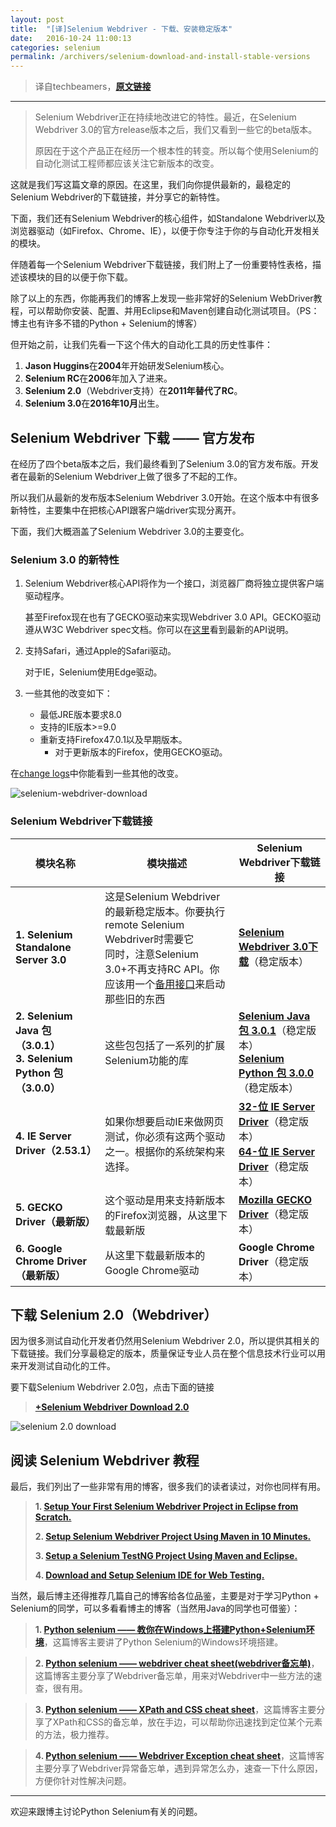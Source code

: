 ```yaml
---
layout: post
title:  "[译]Selenium Webdriver - 下载、安装稳定版本"
date:   2016-10-24 11:00:13
categories: selenium
permalink: /archivers/selenium-download-and-install-stable-versions
---
```


> 译自techbeamers，**[原文链接](http://www.techbeamers.com/selenium-webdriver-download-install/)**

****

> Selenium Webdriver正在持续地改进它的特性。最近，在Selenium Webdriver 3.0的官方release版本之后，我们又看到一些它的beta版本。
>
> 原因在于这个产品正在经历一个根本性的转变。所以每个使用Selenium的自动化测试工程师都应该关注它新版本的改变。

这就是我们写这篇文章的原因。在这里，我们向你提供最新的，最稳定的Selenium Webdriver的下载链接，并分享它的新特性。

下面，我们还有Selenium Webdriver的核心组件，如Standalone Webdriver以及浏览器驱动（如Firefox、Chrome、IE），以便于你专注于你的与自动化开发相关的模块。

伴随着每一个Selenium Webdriver下载链接，我们附上了一份重要特性表格，描述该模块的目的以便于你下载。

除了以上的东西，你能再我们的博客上发现一些非常好的Selenium WebDriver教程，可以帮助你安装、配置、并用Eclipse和Maven创建自动化测试项目。（PS：博主也有许多不错的Python + Selenium的博客）

但开始之前，让我们先看一下这个伟大的自动化工具的历史性事件：

1. **Jason Huggins**在**2004**年开始研发Selenium核心。
2. **Selenium RC**在**2006**年加入了进来。
3. **Selenium 2.0**（Webdriver支持）在**2011年替代了RC**。
4. **Selenium 3.0**在**2016年10月**出生。

## **Selenium Webdriver 下载 —— 官方发布**

在经历了四个beta版本之后，我们最终看到了Selenium 3.0的官方发布版。开发者在最新的Selenium Webdriver上做了很多了不起的工作。

所以我们从最新的发布版本Selenium Webdriver 3.0开始。在这个版本中有很多新特性，主要集中在把核心API跟客户端driver实现分离开。

下面，我们大概涵盖了Selenium Webdriver 3.0的主要变化。

### **Selenium 3.0 的新特性**

1. Selenium Webdriver核心API将作为一个接口，浏览器厂商将独立提供客户端驱动程序。

    甚至Firefox现在也有了GECKO驱动来实现Webdriver 3.0 API。GECKO驱动遵从W3C Webdriver spec文档。你可以在[这里](https://www.w3.org/TR/webdriver/)看到最新的API说明。

2. 支持Safari，通过Apple的Safari驱动。

    对于IE，Selenium使用Edge驱动。

3. 一些其他的改变如下：

    - 最低JRE版本要求8.0
    - 支持的IE版本>=9.0
    - 重新支持Firefox47.0.1以及早期版本。
        + 对于更新版本的Firefox，使用GECKO驱动。

在[change logs](https://raw.githubusercontent.com/SeleniumHQ/selenium/master/java/CHANGELOG)中你能看到一些其他的改变。

![selenium-webdriver-download](http://img.blog.csdn.net/20161024114343947)

### **Selenium Webdriver下载链接**

| 模块名称 | 模块描述 | Selenium Webdriver下载链接 |
| -- | -- | -- |
| **1. Selenium Standalone Server 3.0** | 这是Selenium Webdriver的最新稳定版本。你要执行remote Selenium Webdriver时需要它<br>同时，注意Selenium 3.0+不再支持RC API。你应该用一个[备用接口](http://www.seleniumhq.org/docs/appendix_migrating_from_rc_to_webdriver.jsp)来启动那些旧的东西 | **[Selenium Webdriver 3.0下载](https://goo.gl/Lyo36k)**（稳定版本） |
| **2. Selenium Java 包（3.0.1）**<br>**3. Selenium Python 包（3.0.0）** | 这些包包括了一系列的扩展Selenium功能的库 | **[Selenium Java 包 3.0.1](http://selenium-release.storage.googleapis.com/3.0/selenium-java-3.0.1.zip)**（稳定版本）<br>**[Selenium Python 包 3.0.0](http://pypi.python.org/pypi/selenium)**（稳定版本） |
| **4. IE Server Driver（2.53.1）** | 如果你想要启动IE来做网页测试，你必须有这两个驱动之一。根据你的系统架构来选择。 | **[32-位 IE Server Driver](http://selenium-release.storage.googleapis.com/2.53/IEDriverServer_Win32_2.53.1.zip)**（稳定版本）<br>**[64-位 IE Server Driver](http://selenium-release.storage.googleapis.com/2.53/IEDriverServer_x64_2.53.1.zip)**（稳定版本） |
| **5. GECKO Driver（最新版）** | 这个驱动是用来支持新版本的Firefox浏览器，从这里下载最新版 | **[Mozilla GECKO Driver](https://github.com/mozilla/geckodriver/releases)**（稳定版本） |
| **6. Google Chrome Driver（最新版）** | 从这里下载最新版本的Google Chrome驱动 | **Google Chrome Driver**（稳定版本）|

## **下载 Selenium 2.0（Webdriver）**

因为很多测试自动化开发者仍然用Selenium Webdriver 2.0，所以提供其相关的下载链接。我们分享最稳定的版本，质量保证专业人员在整个信息技术行业可以用来开发测试自动化的工件。

要下载Selenium Webdriver 2.0包，点击下面的链接

> **[+Selenium Webdriver Download 2.0](http://selenium-release.storage.googleapis.com/index.html?path=2.53/)**

![selenium 2.0 download](http://img.blog.csdn.net/20161024140736798)

## **阅读 Selenium Webdriver 教程**

最后，我们列出了一些非常有用的博客，很多我们的读者读过，对你也同样有用。

> **1. [Setup Your First Selenium Webdriver Project in Eclipse from Scratch.](http://www.techbeamers.com/six-steps-to-setup-selenium-webdriver-project-in-eclipse/)**
>
> **2. [Setup Selenium Webdriver Project Using Maven in 10 Minutes.](http://www.techbeamers.com/create-selenium-webdriver-maven-project/)**
>
> **3. [Setup a Selenium TestNG Project Using Maven and Eclipse.](http://www.techbeamers.com/running-webdriver-tests-using-maven-eclipse/)**
>
> **4. [Download and Setup Selenium IDE for Web Testing.](http://www.techbeamers.com/selenium-ide-download-and-installation-steps/)**


当然，最后博主还得推荐几篇自己的博客给各位品鉴，主要是对于学习Python + Selenium的同学，可以多看看博主的博客（当然用Java的同学也可借鉴）：

> **1. [Python selenium —— 教你在Windows上搭建Python+Selenium环境](http://blog.csdn.net/huilan_same/article/details/52888262)**，这篇博客主要讲了Python Selenium的Windows环境搭建。

> **2. [Python selenium —— webdriver cheat sheet(webdriver备忘单)](http://blog.csdn.net/huilan_same/article/details/52805034)**，这篇博客主要分享了Webdriver备忘单，用来对Webdriver中一些方法的速查，很有用。

> **3. [Python selenium —— XPath and CSS cheat sheet](http://blog.csdn.net/huilan_same/article/details/52806985)**，这篇博客主要分享了XPath和CSS的备忘单，放在手边，可以帮助你迅速找到定位某个元素的方法，极力推荐。

> **4. [Python selenium —— Webdriver Exception cheat sheet](http://blog.csdn.net/huilan_same/article/details/52815047)**，这篇博客主要分享了Webdriver异常备忘单，遇到异常怎么办，速查一下什么原因，方便你针对性解决问题。

****




欢迎来跟博主讨论Python Selenium有关的问题。
